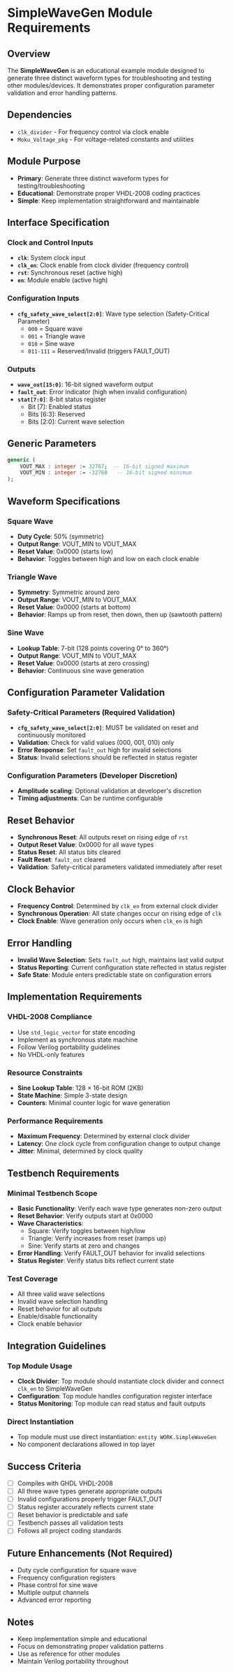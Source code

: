 # SimpleWaveGen Module Requirements

## Overview
The **SimpleWaveGen** is an educational example module designed to generate three distinct waveform types for troubleshooting and testing other modules/devices. It demonstrates proper configuration parameter validation and error handling patterns.

## Dependencies
- `clk_divider` - For frequency control via clock enable
- `Moku_Voltage_pkg` - For voltage-related constants and utilities

## Module Purpose
- **Primary**: Generate three distinct waveform types for testing/troubleshooting
- **Educational**: Demonstrate proper VHDL-2008 coding practices
- **Simple**: Keep implementation straightforward and maintainable

## Interface Specification

### Clock and Control Inputs
- **`clk`**: System clock input
- **`clk_en`**: Clock enable from clock divider (frequency control)
- **`rst`**: Synchronous reset (active high)
- **`en`**: Module enable (active high)

### Configuration Inputs
- **`cfg_safety_wave_select[2:0]`**: Wave type selection (Safety-Critical Parameter)
  - `000` = Square wave
  - `001` = Triangle wave  
  - `010` = Sine wave
  - `011-111` = Reserved/Invalid (triggers FAULT_OUT)

### Outputs
- **`wave_out[15:0]`**: 16-bit signed waveform output
- **`fault_out`**: Error indicator (high when invalid configuration)
- **`stat[7:0]`**: 8-bit status register
  - Bit [7]: Enabled status
  - Bits [6:3]: Reserved
  - Bits [2:0]: Current wave selection

## Generic Parameters
```vhdl
generic (
    VOUT_MAX : integer := 32767;  -- 16-bit signed maximum
    VOUT_MIN : integer := -32768   -- 16-bit signed minimum
);
```

## Waveform Specifications

### Square Wave
- **Duty Cycle**: 50% (symmetric)
- **Output Range**: VOUT_MIN to VOUT_MAX
- **Reset Value**: 0x0000 (starts low)
- **Behavior**: Toggles between high and low on each clock enable

### Triangle Wave
- **Symmetry**: Symmetric around zero
- **Output Range**: VOUT_MIN to VOUT_MAX
- **Reset Value**: 0x0000 (starts at bottom)
- **Behavior**: Ramps up from reset, then down, then up (sawtooth pattern)

### Sine Wave
- **Lookup Table**: 7-bit (128 points covering 0° to 360°)
- **Output Range**: VOUT_MIN to VOUT_MAX
- **Reset Value**: 0x0000 (starts at zero crossing)
- **Behavior**: Continuous sine wave generation

## Configuration Parameter Validation

### Safety-Critical Parameters (Required Validation)
- **`cfg_safety_wave_select[2:0]`**: MUST be validated on reset and continuously monitored
- **Validation**: Check for valid values (000, 001, 010) only
- **Error Response**: Set `fault_out` high for invalid selections
- **Status**: Invalid selections should be reflected in status register

### Configuration Parameters (Developer Discretion)
- **Amplitude scaling**: Optional validation at developer's discretion
- **Timing adjustments**: Can be runtime configurable

## Reset Behavior
- **Synchronous Reset**: All outputs reset on rising edge of `rst`
- **Output Reset Value**: 0x0000 for all wave types
- **Status Reset**: All status bits cleared
- **Fault Reset**: `fault_out` cleared
- **Validation**: Safety-critical parameters validated immediately after reset

## Clock Behavior
- **Frequency Control**: Determined by `clk_en` from external clock divider
- **Synchronous Operation**: All state changes occur on rising edge of `clk`
- **Clock Enable**: Wave generation only occurs when `clk_en` is high

## Error Handling
- **Invalid Wave Selection**: Sets `fault_out` high, maintains last valid output
- **Status Reporting**: Current configuration state reflected in status register
- **Safe State**: Module enters predictable state on configuration errors

## Implementation Requirements

### VHDL-2008 Compliance
- Use `std_logic_vector` for state encoding
- Implement as synchronous state machine
- Follow Verilog portability guidelines
- No VHDL-only features

### Resource Constraints
- **Sine Lookup Table**: 128 × 16-bit ROM (2KB)
- **State Machine**: Simple 3-state design
- **Counters**: Minimal counter logic for wave generation

### Performance Requirements
- **Maximum Frequency**: Determined by external clock divider
- **Latency**: One clock cycle from configuration change to output change
- **Jitter**: Minimal, determined by clock quality

## Testbench Requirements

### Minimal Testbench Scope
- **Basic Functionality**: Verify each wave type generates non-zero output
- **Reset Behavior**: Verify outputs start at 0x0000
- **Wave Characteristics**: 
  - Square: Verify toggles between high/low
  - Triangle: Verify increases from reset (ramps up)
  - Sine: Verify starts at zero and changes
- **Error Handling**: Verify FAULT_OUT behavior for invalid selections
- **Status Register**: Verify status bits reflect current state

### Test Coverage
- All three valid wave selections
- Invalid wave selection handling
- Reset behavior for all outputs
- Enable/disable functionality
- Clock enable behavior

## Integration Guidelines

### Top Module Usage
- **Clock Divider**: Top module should instantiate clock divider and connect `clk_en` to SimpleWaveGen
- **Configuration**: Top module handles configuration register interface
- **Status Monitoring**: Top module can read status and fault outputs

### Direct Instantiation
- Top module must use direct instantiation: `entity WORK.SimpleWaveGen`
- No component declarations allowed in top layer

## Success Criteria
- [ ] Compiles with GHDL VHDL-2008
- [ ] All three wave types generate appropriate outputs
- [ ] Invalid configurations properly trigger FAULT_OUT
- [ ] Status register accurately reflects current state
- [ ] Reset behavior is predictable and safe
- [ ] Testbench passes all validation tests
- [ ] Follows all project coding standards

## Future Enhancements (Not Required)
- Duty cycle configuration for square wave
- Frequency configuration registers
- Phase control for sine wave
- Multiple output channels
- Advanced error reporting

## Notes
- Keep implementation simple and educational
- Focus on demonstrating proper validation patterns
- Use as reference for other modules
- Maintain Verilog portability throughout
